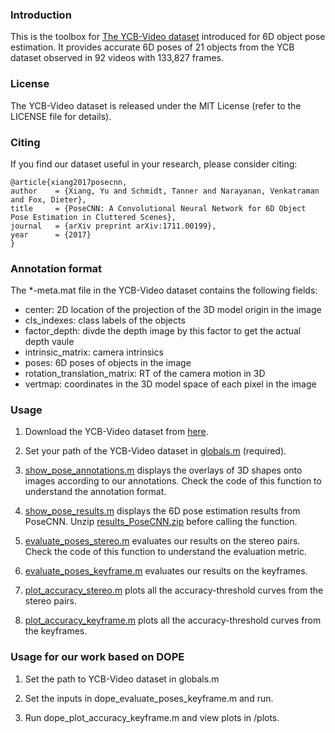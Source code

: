 ### Introduction

This is the toolbox for [The YCB-Video dataset](https://rse-lab.cs.washington.edu/projects/posecnn/) introduced for 6D object pose estimation.
It provides accurate 6D poses of 21 objects from the YCB dataset observed in 92 videos with 133,827 frames.

### License

The YCB-Video dataset is released under the MIT License (refer to the LICENSE file for details).

### Citing

If you find our dataset useful in your research, please consider citing:

	@article{xiang2017posecnn,
	author    = {Xiang, Yu and Schmidt, Tanner and Narayanan, Venkatraman and Fox, Dieter},
	title     = {PoseCNN: A Convolutional Neural Network for 6D Object Pose Estimation in Cluttered Scenes},
	journal   = {arXiv preprint arXiv:1711.00199},
	year      = {2017}
	}

### Annotation format
The *-meta.mat file in the YCB-Video dataset contains the following fields:
- center: 2D location of the projection of the 3D model origin in the image
- cls_indexes: class labels of the objects
- factor_depth: divde the depth image by this factor to get the actual depth vaule
- intrinsic_matrix: camera intrinsics
- poses: 6D poses of objects in the image
- rotation_translation_matrix: RT of the camera motion in 3D
- vertmap: coordinates in the 3D model space of each pixel in the image

### Usage

1. Download the YCB-Video dataset from [here](https://rse-lab.cs.washington.edu/projects/posecnn/).

2. Set your path of the YCB-Video dataset in [globals.m](https://github.com/yuxng/YCB_Video_toolbox/blob/master/globals.m) (required).

3. [show_pose_annotations.m](https://github.com/yuxng/YCB_Video_toolbox/blob/master/show_pose_annotations.m) displays the overlays of 3D shapes onto images according to our annotations. Check the code of this function to understand the annotation format.

4. [show_pose_results.m](https://github.com/yuxng/YCB_Video_toolbox/blob/master/show_pose_results.m) displays the 6D pose estimation results from PoseCNN. Unzip [results_PoseCNN.zip](https://github.com/yuxng/YCB_Video_toolbox/blob/master/results_PoseCNN.zip) before calling the function.

5. [evaluate_poses_stereo.m](https://github.com/yuxng/YCB_Video_toolbox/blob/master/evaluate_poses_stereo.m) evaluates our results on the stereo pairs. Check the code of this function to understand the evaluation metric.

6. [evaluate_poses_keyframe.m](https://github.com/yuxng/YCB_Video_toolbox/blob/master/evaluate_poses_keyframe.m) evaluates our results on the keyframes.

7. [plot_accuracy_stereo.m](https://github.com/yuxng/YCB_Video_toolbox/blob/master/plot_accuracy_stereo.m) plots all the accuracy-threshold curves from the stereo pairs.

8. [plot_accuracy_keyframe.m](https://github.com/yuxng/YCB_Video_toolbox/blob/master/plot_accuracy_keyframe.m) plots all the accuracy-threshold curves from the keyframes.

### Usage for our work based on DOPE

1. Set the path to YCB-Video dataset in globals.m

2. Set the inputs in dope_evaluate_poses_keyframe.m and run.

3. Run dope_plot_accuracy_keyframe.m and view plots in /plots.

